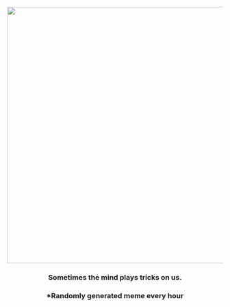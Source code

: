 <p align="center">
        <img src="https://i.redd.it/wx651y8kqo891.jpg" width="600" height="600">
        </p>
        <h3 align="center">Sometimes the mind plays tricks on us.</h3>
        <h3 align="center">*Randomly generated meme every hour</h3>
    